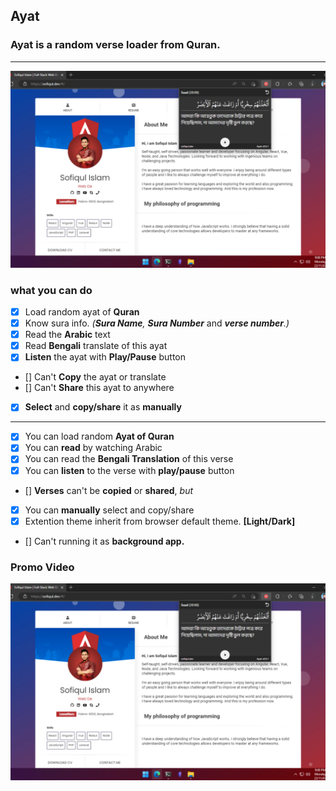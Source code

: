## **Ayat**
### Ayat is a random verse loader from Quran.
-----------------
![ayat extention](screenshot.jpg)

### **what you can do**
 - [x] Load random ayat of **Quran**
 - [x] Know sura info. *(**Sura Name**, **Sura Number*** and ***verse number**.)*
 - [x] Read the **Arabic** text
 - [x] Read **Bengali** translate of this ayat
 - [x] **Listen** the ayat with **Play/Pause** button
 - [] Can't **Copy** the ayat or translate
 - [] Can't **Share** this ayat to anywhere 
 - [x] **Select** and **copy/share** it as **manually**
---
- [x] You can load random **Ayat of Quran**
- [x] You can **read** by watching Arabic
- [x] You can read the **Bengali Translation** of this verse
- [x] You can **listen** to the verse with **play/pause** button
- [] **Verses** can't be **copied** or **shared**, *but*
- [x] You can **manually** select and copy/share
- [x] Extention theme inherit from browser default theme. **[Light/Dark]**
- [] Can't running it as **background app.** 

### **Promo Video**
[![Promo Video of Ayat Extention](screenshot.jpg)](https://www.youtube.com/embed/FOOVZpL_Db4)